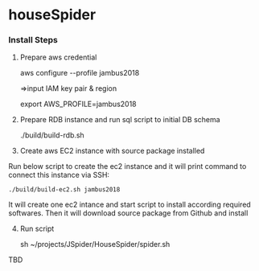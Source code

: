 # houseSpider

### Install Steps

1) Prepare aws credential

	aws configure --profile jambus2018
	
	=>input IAM key pair & region
	
	export AWS_PROFILE=jambus2018


2) Prepare RDB instance and run sql script to initial DB schema

	./build/build-rdb.sh

3) Create aws EC2 instance with source package installed

Run below script to create the ec2 instance and it will print command to connect this instance via SSH:
	
	./build/build-ec2.sh jambus2018

It will create one ec2 intance and start script to install according required softwares.
Then it will download source package from Github and install


4) Run script

	sh ~/projects/JSpider/HouseSpider/spider.sh

TBD